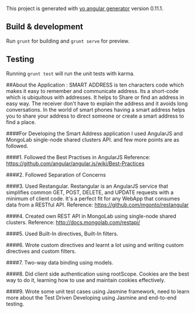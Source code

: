 

This project is generated with [yo angular generator](https://github.com/yeoman/generator-angular)
version 0.11.1.

## Build & development 
Run `grunt` for building and `grunt serve` for preview.

## Testing 
Running `grunt test` will run the unit tests with karma.

##About the Application :
SMART ADDRESS is ten characters code which makes it easy to remember and communicate address. 
Its a short-code which is ubiquitous with addresses. It helps to  Share or find an address in easy way. The receiver don't have to explain the  address and it avoids long conversations. In the world of smart phones having a smart address helps you to share your address to direct someone or create a smart address to find a place.

####For Developing the Smart Address application I used AngularJS and MongoLab single-node shared clusters API. and few more points are as followed.

####1. Followed the Best Practises in AngularJS 
Reference:
https://github.com/angular/angular.js/wiki/Best-Practices

####2. Followed Separation of Concerns

####3. Used Restangular. Restangular is an AngularJS service that simplifies common GET, POST, DELETE, and UPDATE requests with a minimum of client code. It's a perfect fit for any WebApp that consumes data from a RESTful API.
Reference:
https://github.com/mgonto/restangular

####4. Created own REST API in MongoLab using single-node shared clusters.
 Reference:
 http://docs.mongolab.com/restapi/

####5. Used Built-In directives, Built-In filters.

####6. Wrote custom directives and learnt a lot using and writing custom directives and custom filters.

####7. Two-way data binding using models.

####8. Did client side authentication using rootScope. Cookies are the best way to do it, learning how to use and maintain cookies effectively. 

####9. Wrote some unit test cases using Jasmine framework, need to learn more about the Test Driven Developing using Jasmine and end-to-end testing.


